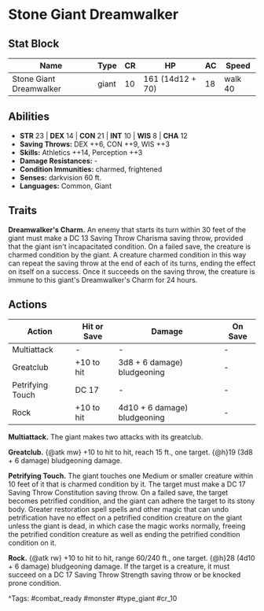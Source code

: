 # Stone Giant Dreamwalker

## Stat Block

| Name | Type | CR | HP | AC | Speed |
|------|------|----|----|----|-------|
| Stone Giant Dreamwalker | giant | 10 | 161 (14d12 + 70) | 18 | walk 40 |

## Abilities

- **STR** 23 | **DEX** 14 | **CON** 21 | **INT** 10 | **WIS** 8 | **CHA** 12
- **Saving Throws:** DEX ++6, CON ++9, WIS ++3  
- **Skills:** Athletics ++14, Perception ++3  
- **Damage Resistances:** -  
- **Condition Immunities:** charmed, frightened  
- **Senses:** darkvision 60 ft.  
- **Languages:** Common, Giant

## Traits

**Dreamwalker's Charm.** An enemy that starts its turn within 30 feet of the giant must make a DC 13 Saving Throw Charisma saving throw, provided that the giant isn't incapacitated condition. On a failed save, the creature is charmed condition by the giant. A creature charmed condition in this way can repeat the saving throw at the end of each of its turns, ending the effect on itself on a success. Once it succeeds on the saving throw, the creature is immune to this giant's Dreamwalker's Charm for 24 hours.


## Actions

| Action | Hit or Save | Damage | On Save |
|--------|--------------|--------|----------|
| Multiattack | - | - | - |
| Greatclub | +10 to hit | 3d8 + 6 damage) bludgeoning | - |
| Petrifying Touch | DC 17 | - | - |
| Rock | +10 to hit | 4d10 + 6 damage) bludgeoning | - |

**Multiattack.** The giant makes two attacks with its greatclub.

**Greatclub.** {@atk mw} +10 to hit to hit, reach 15 ft., one target. {@h}19 (3d8 + 6 damage) bludgeoning damage.

**Petrifying Touch.** The giant touches one Medium or smaller creature within 10 feet of it that is charmed condition by it. The target must make a DC 17 Saving Throw Constitution saving throw. On a failed save, the target becomes petrified condition, and the giant can adhere the target to its stony body. Greater restoration spell spells and other magic that can undo petrification have no effect on a petrified condition creature on the giant unless the giant is dead, in which case the magic works normally, freeing the petrified condition creature as well as ending the petrified condition condition on it.

**Rock.** {@atk rw} +10 to hit to hit, range 60/240 ft., one target. {@h}28 (4d10 + 6 damage) bludgeoning damage. If the target is a creature, it must succeed on a DC 17 Saving Throw Strength saving throw or be knocked prone condition.


^Tags: #combat_ready #monster #type_giant #cr_10